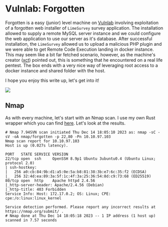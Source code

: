 # Vulnlab: Forgotten

Forgotten is a easy (junior) level machine on [Vulnlab](https://www.vulnlab.com/) involving exploitation of a forgotten web installer of `LimeSurvey` survey application. The installation allowed to supply a remote MySQL server instance and we could configure the web application to use our server as it's database. After successful installation, the `LimeSurvey` allowed us to upload a malicious PHP plugin and we were able to get Remote Code Execution landing in docker instance. This may seem like a bit far fetched scenario, however, as the machine's creator ([xct](https://twitter.com/xct_de)) pointed out, this is something that he encountered on a real life pentest. The box ends with a very nice way of leveraging root access to a docker instance and shared folder with the host.

I hope you enjoy this write up, let's get into it!

![](https://1897091482-files.gitbook.io/~/files/v0/b/gitbook-x-prod.appspot.com/o/spaces%2FI3I73FFqB6GvT8N5Mt1N%2Fuploads%2F3MjKIWEyfP0Bo5Q8XLHH%2Fforgotten_slide.png?alt=media&token=1d62bc50-3cee-4744-b22f-8a07e23d1445)

## Nmap

As with every machine, let's start with an Nmap scan. I use my own Rust wrapper which you can find [here](https://github.com/qur1us/rustmap). Let's look at the results.

```
# Nmap 7.94SVN scan initiated Thu Dec 14 18:05:10 2023 as: nmap -sC -sV -oA nmap/forgotten -p 22,80 -Pn 10.10.97.103
Nmap scan report for 10.10.97.103
Host is up (0.027s latency).

PORT   STATE SERVICE VERSION
22/tcp open  ssh     OpenSSH 8.9p1 Ubuntu 3ubuntu0.4 (Ubuntu Linux; protocol 2.0)
| ssh-hostkey:
|   256 a0:cb:84:9b:d1:a5:0e:5a:b8:81:38:3b:e7:6c:35:f2 (ECDSA)
|_  256 32:4d:ea:89:3a:5f:1c:4f:3a:25:36:54:8d:c9:73:68 (ED25519)
80/tcp open  http    Apache httpd 2.4.56
|_http-server-header: Apache/2.4.56 (Debian)
|_http-title: 403 Forbidden
Service Info: Host: 172.17.0.2; OS: Linux; CPE: cpe:/o:linux:linux_kernel

Service detection performed. Please report any incorrect results at https://nmap.org/submit/ .
# Nmap done at Thu Dec 14 18:05:18 2023 -- 1 IP address (1 host up) scanned in 7.57 seconds
```

